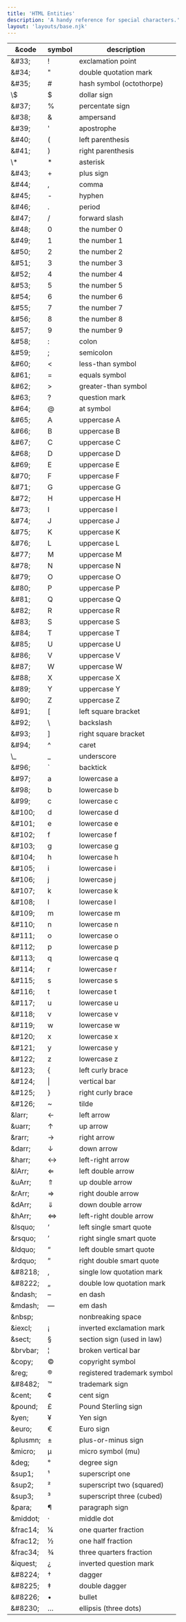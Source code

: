 ```yaml
---
title: 'HTML Entities'
description: 'A handy reference for special characters.'
layout: 'layouts/base.njk'
---
```


| &code     | symbol   | description                 |
| --------- | -------- | --------------------------- |
| \&#33;    | &#33;    | exclamation point           |
| \&#34;    | &#34;    | double quotation mark       |
| \&#35;    | &#35;    | hash symbol (octothorpe)    |
| \\\$      | \$       | dollar sign                 |
| \&#37;    | &#37;    | percentate sign             |
| \&#38;    | &#38;    | ampersand                   |
| \&#39;    | &#39;    | apostrophe                  |
| \&#40;    | &#40;    | left parenthesis            |
| \&#41;    | &#41;    | right parenthesis           |
| \\\*      | \*       | asterisk                    |
| \&#43;    | &#43;    | plus sign                   |
| \&#44;    | &#44;    | comma                       |
| \&#45;    | &#45;    | hyphen                      |
| \&#46;    | &#46;    | period                      |
| \&#47;    | &#47;    | forward slash               |
| \&#48;    | &#48;    | the number 0                |
| \&#49;    | &#49;    | the number 1                |
| \&#50;    | &#50;    | the number 2                |
| \&#51;    | &#51;    | the number 3                |
| \&#52;    | &#52;    | the number 4                |
| \&#53;    | &#53;    | the number 5                |
| \&#54;    | &#54;    | the number 6                |
| \&#55;    | &#55;    | the number 7                |
| \&#56;    | &#56;    | the number 8                |
| \&#57;    | &#57;    | the number 9                |
| \&#58;    | &#58;    | colon                       |
| \&#59;    | &#59;    | semicolon                   |
| \&#60;    | &#60;    | less-than symbol            |
| \&#61;    | &#61;    | equals symbol               |
| \&#62;    | &#62;    | greater-than symbol         |
| \&#63;    | &#63;    | question mark               |
| \&#64;    | &#64;    | at symbol                   |
| \&#65;    | &#65;    | uppercase A                 |
| \&#66;    | &#66;    | uppercase B                 |
| \&#67;    | &#67;    | uppercase C                 |
| \&#68;    | &#68;    | uppercase D                 |
| \&#69;    | &#69;    | uppercase E                 |
| \&#70;    | &#70;    | uppercase F                 |
| \&#71;    | &#71;    | uppercase G                 |
| \&#72;    | &#72;    | uppercase H                 |
| \&#73;    | &#73;    | uppercase I                 |
| \&#74;    | &#74;    | uppercase J                 |
| \&#75;    | &#75;    | uppercase K                 |
| \&#76;    | &#76;    | uppercase L                 |
| \&#77;    | &#77;    | uppercase M                 |
| \&#78;    | &#78;    | uppercase N                 |
| \&#79;    | &#79;    | uppercase O                 |
| \&#80;    | &#80;    | uppercase P                 |
| \&#81;    | &#81;    | uppercase Q                 |
| \&#82;    | &#82;    | uppercase R                 |
| \&#83;    | &#83;    | uppercase S                 |
| \&#84;    | &#84;    | uppercase T                 |
| \&#85;    | &#85;    | uppercase U                 |
| \&#86;    | &#86;    | uppercase V                 |
| \&#87;    | &#87;    | uppercase W                 |
| \&#88;    | &#88;    | uppercase X                 |
| \&#89;    | &#89;    | uppercase Y                 |
| \&#90;    | &#90;    | uppercase Z                 |
| \&#91;    | &#91;    | left square bracket         |
| \&#92;    | &#92;    | backslash                   |
| \&#93;    | &#93;    | right square bracket        |
| \&#94;    | &#94;    | caret                       |
| \\\_      | \_       | underscore                  |
| \&#96;    | &#96;    | backtick                    |
| \&#97;    | &#97;    | lowercase a                 |
| \&#98;    | &#98;    | lowercase b                 |
| \&#99;    | &#99;    | lowercase c                 |
| \&#100;   | &#100;   | lowercase d                 |
| \&#101;   | &#101;   | lowercase e                 |
| \&#102;   | &#102;   | lowercase f                 |
| \&#103;   | &#103;   | lowercase g                 |
| \&#104;   | &#104;   | lowercase h                 |
| \&#105;   | &#105;   | lowercase i                 |
| \&#106;   | &#106;   | lowercase j                 |
| \&#107;   | &#107;   | lowercase k                 |
| \&#108;   | &#108;   | lowercase l                 |
| \&#109;   | &#109;   | lowercase m                 |
| \&#110;   | &#110;   | lowercase n                 |
| \&#111;   | &#111;   | lowercase o                 |
| \&#112;   | &#112;   | lowercase p                 |
| \&#113;   | &#113;   | lowercase q                 |
| \&#114;   | &#114;   | lowercase r                 |
| \&#115;   | &#115;   | lowercase s                 |
| \&#116;   | &#116;   | lowercase t                 |
| \&#117;   | &#117;   | lowercase u                 |
| \&#118;   | &#118;   | lowercase v                 |
| \&#119;   | &#119;   | lowercase w                 |
| \&#120;   | &#120;   | lowercase x                 |
| \&#121;   | &#121;   | lowercase y                 |
| \&#122;   | &#122;   | lowercase z                 |
| \&#123;   | &#123;   | left curly brace            |
| \&#124;   | &#124;   | vertical bar                |
| \&#125;   | &#125;   | right curly brace           |
| \&#126;   | &#126;   | tilde                       |
| \&larr;   | &larr;   | left arrow                  |
| \&uarr;   | &uarr;   | up arrow                    |
| \&rarr;   | &rarr;   | right arrow                 |
| \&darr;   | &darr;   | down arrow                  |
| \&harr;   | &harr;   | left-right arrow            |
| \&lArr;   | &lArr;   | left double arrow           |
| \&uArr;   | &uArr;   | up double arrow             |
| \&rArr;   | &rArr;   | right double arrow          |
| \&dArr;   | &dArr;   | down double arrow           |
| \&hArr;   | &hArr;   | left-right double arrow     |
| \&lsquo;  | &lsquo;  | left single smart quote     |
| \&rsquo;  | &rsquo;  | right single smart quote    |
| \&ldquo;  | &ldquo;  | left double smart quote     |
| \&rdquo;  | &rdquo;  | right double smart quote    |
| \&#8218;  | &#8218;  | single low quotation mark   |
| \&#8222;  | &#8222;  | double low quotation mark   |
| \&ndash;  | &ndash;  | en dash                     |
| \&mdash;  | &mdash;  | em dash                     |
| \&nbsp;   | &nbsp;   | nonbreaking space           |
| \&iexcl;  | &iexcl;  | inverted exclamation mark   |
| \&sect;   | &sect;   | section sign (used in law)  |
| \&brvbar; | &brvbar; | broken vertical bar         |
| \&copy;   | &copy;   | copyright symbol            |
| \&reg;    | &reg;    | registered trademark symbol |
| \&#8482;  | &#8482;  | trademark sign              |
| \&cent;   | &cent;   | cent sign                   |
| \&pound;  | &pound;  | Pound Sterling sign         |
| \&yen;    | &yen;    | Yen sign                    |
| \&euro;   | &euro;   | Euro sign                   |
| \&plusmn; | &plusmn; | plus-or-minus sign          |
| \&micro;  | &micro;  | micro symbol (mu)           |
| \&deg;    | &deg;    | degree sign                 |
| \&sup1;   | &sup1;   | superscript one             |
| \&sup2;   | &sup2;   | superscript two (squared)   |
| \&sup3;   | &sup3;   | superscript three (cubed)   |
| \&para;   | &para;   | paragraph sign              |
| \&middot; | &middot; | middle dot                  |
| \&frac14; | &frac14; | one quarter fraction        |
| \&frac12; | &frac12; | one half fraction           |
| \&frac34; | &frac34; | three quarters fraction     |
| \&iquest; | &iquest; | inverted question mark      |
| \&#8224;  | &#8224;  | dagger                      |
| \&#8225;  | &#8225;  | double dagger               |
| \&#8226;  | &#8226;  | bullet                      |
| \&#8230;  | &#8230;  | ellipsis (three dots)       |

<!-- in the &code column escape the sequence with a backslash character \ -->
